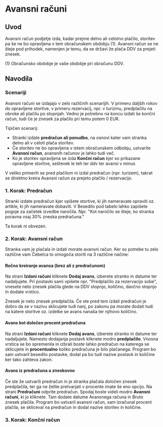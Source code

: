 # Avansni računi

## Uvod

Avansni račun podjetje izda, kadar prejme delno ali celotno plačilo, storitev pa še ne bo opravljena v tem obračunskem obdobju (1). Avansni račun se ne šteje 
pod prihodek, namenjen je temu, da se državi že plača DDV za prejeti znesek.

(1) Obračunsko obdobje je vaše obdobje pri obračunu DDV.

## Navodila

### Scenariji

Avansni računi se izdajajo v zelo različnih scenarijih. V primeru daljših rokov do opravljene storitve, v primeru rezervacij, npr. v turizmu, predplačilu na obroke
ali plačilu po stopnjah. Vedno je potrebno na koncu izdati še končni račun, tudi če je znesek za plačilo pri temu potem 0 EUR.

Tipičen scenarij:

* Stranki izdate **predračun ali ponudbo**, na osnovi kater vam stranka delno ali v celoti plača storitev.
* Če storitev ne bo opravljena v istem obračunskem odbobju, ustvarite **Avansni račun**, avansnih računov je lahko tudi več.
* Ko je storitev opravljena se izda **Končni račun** kjer so prikazane opravljene storitve, seštevek le teh ter ddv ter avansi v minus

V veliko primerih se pred plačilom ni izdal predračun (npr. turizem), takrat se direktno kreira Avansni račun za prejeto plačilo / rezervacijo.

### 1. Korak: Predračun

Stranki izdate predračun kjer vpišete stortive, ki jih nameravate opraviti oz. artikle, ki jih nameravate dobaviti. V Besedilo pod tabelo lahko zapišete pogoje
za začetek izvedbe naročila. Npr. "Kot naročilo se šteje, ko stranka poravna vsaj 30% zneska predračuna."

Ta korak ni obvezen.

### 2. Korak: Avansni račun

Stranka vam je plačala in izdati morate avansni račun. Ker so potrebe tu zelo različne vam Čebelca to omogoča storiti na 3 različne načine:

#### Ročno kreiranje avansa (brez ali z predračunom)

Na strani **Izdani računi** kliknete **Dodaj avans**, izberete stranko in datume ter nadaljujete. Pri postavki sami vpišete npr. "Predplačilo za rezervacijo sobe", vnesete neto znesek plačila glede na DDV stopnjo, količino, davčno stopnjo in dodate vrstico.

Znesek je neto znesek predplačila. Če ste pred tem izdali predračun je dobro da se v nazivu sklicujete tudi nanj, po zakonu pa morate dodati tudi na katere storitve oz. izdelke se avans nanaša ter njihovo količino.

#### Avans kot določen procent predračuna

Na strani **Izdani računi** kliknete **Dodaj avans**, izberete stranko in datume ter nadaljujete. Namesto dodajanja postavk kliknete modro **predplačilo**. Vnosna vrstica se bo spremenila in izbrali boste lahko predračun na katerega se sklicujete in **procentualno** koliko predračuna je bilo plačanega. Program bo sam ustvaril besedilo postavke, dodal pa bo tudi nazive postavk in količine ker tako zahteva zakon.

#### Avans iz predračuna a zneskovno

Če ste že ustvarili predračun in je stranka plačala določen znesek predplačila, ter ga ne želite pretvarjati v procente imate še eno opcijo. Na strani **Predračuni** odprite predračun. Spodaj boste videli modro **Avansni računi**, ki jo kliknete. Tam dodate datume Avansnega računa in Bruto znesek plačila.
Program bo ustvaril avansni račun, sam izračunal procent plačila, se skliceval na predračun in dodal nazive storitev in količine.

### 3. Korak: Končni račun

